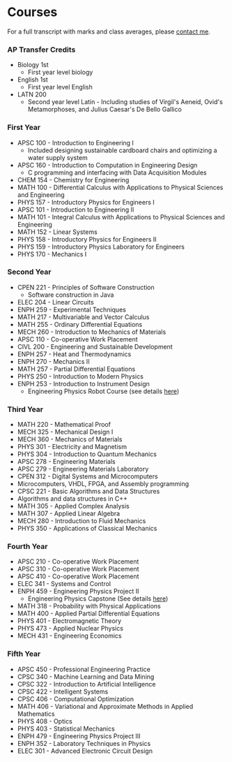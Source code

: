 # Courses

For a full transcript with marks and class averages, please [contact me](mailto:dgblack@ece.ubc.ca).

### AP Transfer Credits
* Biology 1st
  * First year level biology
* English 1st
  * First year level English
* LATN 200
  * Second year level Latin - Including studies of Virgil's Aeneid, Ovid's Metamorphoses, and Julius Caesar's De Bello Gallico

### First Year
* APSC 100 - Introduction to Engineering I
  * Included designing sustainable cardboard chairs and optimizing a water supply system
* APSC 160 - Introduction to Computation in Engineering Design
  * C programming and interfacing with Data Acquisition Modules
* CHEM 154 - Chemistry for Engineering
* MATH 100 - Differential Calculus with Applications to Physical Sciences and Engineering
* PHYS 157 - Introductory Physics for Engineers I
* APSC 101 - Introduction to Engineering II
* MATH 101 - Integral Calculus with Applications to Physical Sciences and Engineering
* MATH 152 - Linear Systems
* PHYS 158 - Introductory Physics for Engineers II
* PHYS 159 - Introductory Physics Laboratory for Engineers
* PHYS 170 - Mechanics I

### Second Year
* CPEN 221 - Principles of Software Construction
  * Software construction in Java
* ELEC 204 - Linear Circuits
* ENPH 259 - Experimental Techniques
* MATH 217 - Multivariable and Vector Calculus
* MATH 255 - Ordinary Differential Equations
* MECH 260 - Introduction to Mechanics of Materials
* APSC 110 - Co-operative Work Placement
* CIVL 200 - Engineering and Sustainable Development
* ENPH 257 - Heat and Thermodynamics
* ENPH 270 - Mechanics II
* MATH 257 - Partial Differential Equations
* PHYS 250 - Introduction to Modern Physics
* ENPH 253 - Introduction to Instrument Design
  * Engineering Physics Robot Course (see details [here](https://dgblack.github.io/portfolio/robotCourse))

### Third Year
* MATH 220 - Mathematical Proof
* MECH 325 - Mechanical Design I
* MECH 360 - Mechanics of Materials
* PHYS 301 - Electricity and Magnetism
* PHYS 304 - Introduction to Quantum Mechanics
* APSC 278 - Engineering Materials
* APSC 279 - Engineering Materials Laboratory
* CPEN 312 - Digital Systems and Microcomputers
 * Microcomputers, VHDL, FPGA, and Assembly programming
* CPSC 221 - Basic Algorithms and Data Structures
 * Algorithms and data structures in C++
* MATH 305 - Applied Complex Analysis
* MATH 307 - Applied Linear Algebra
* MECH 280 - Introduction to Fluid Mechanics
* PHYS 350 - Applications of Classical Mechanics

### Fourth Year
* APSC 210 - Co-operative Work Placement
* APSC 310 - Co-operative Work Placement
* APSC 410 - Co-operative Work Placement
* ELEC 341 - Systems and Control
* ENPH 459 - Engineering Physics Project II
  * Engineering Physics Capstone (See details [here](https://dgblack.github.io/portfolio/pet))
* MATH 318 - Probability with Physical Applications
* MATH 400 - Applied Partial Differential Equations
* PHYS 401 - Electromagnetic Theory
* PHYS 473 - Applied Nuclear Physics
* MECH 431 - Engineering Economics

### Fifth Year
* APSC 450 - Professional Engineering Practice
* CPSC 340 - Machine Learning and Data Mining
* CPSC 322 - Introduction to Artificial Intelligence
* CPSC 422 - Intelligent Systems
* CPSC 406 - Computational Optimization
* MATH 406 - Variational and Approximate Methods in Applied Mathematics
* PHYS 408 - Optics
* PHYS 403 - Statistical Mechanics
* ENPH 479 - Engineering Physics Project III
* ENPH 352 - Laboratory Techniques in Physics
* ELEC 301 - Advanced Electronic Circuit Design

